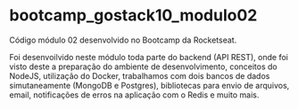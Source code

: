 # bootcamp_gostack10_modulo02
Código módulo 02 desenvolvido no Bootcamp da Rocketseat.


Foi desenvoilvido neste módulo toda parte do backend (API REST), onde foi visto deste a preparação do ambiente de desenvolvimento, conceitos do NodeJS, utilização do Docker, trabalhamos com dois bancos de dados simutaneamente (MongoDB e Postgres), bibliotecas para envio de arquivos, email, notificações de erros na aplicação com o Redis e muito mais.
